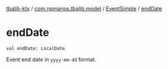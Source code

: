 [tbalib-ktx](../../index.md) / [com.npmanos.tbalib.model](../index.md) / [EventSimple](index.md) / [endDate](./end-date.md)

# endDate

`val endDate: LocalDate`

Event end date in `yyyy-mm-dd` format.


